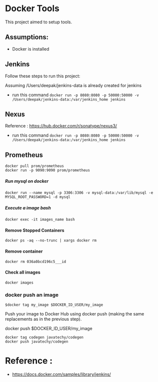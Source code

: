 # Docker Tools
This project aimed to setup tools.

Assumptions:
-----------------------------
 * Docker is installed

Jenkins
-----------------------------
Follow these steps to run this project:


Assuming /Users/deepak/jenkins-data is already created for jenkins
 * run this command `docker run -p 8080:8080 -p 50000:50000 -v /Users/deepak/jenkins-data:/var/jenkins_home jenkins`

Nexus
-----------------------------

Reference : https://hub.docker.com/r/sonatype/nexus3/
 * run this command `docker run -p 8080:8080 -p 50000:50000 -v /Users/deepak/jenkins-data:/var/jenkins_home jenkins`

Prometheus
------------------

```
docker pull prom/prometheus
docker run -p 9090:9090 prom/prometheus
```

##### Run mysql on docker

```
docker run --name mysql -p 3306:3306 -v mysql-data:/var/lib/mysql -e MYSQL_ROOT_PASSWORD=1 -d mysql
```
##### Execute a image bash

```
docker exec -it images_name bash
```

#### Remove Stopped Containers

```
docker ps -aq --no-trunc | xargs docker rm
```

#### Remove container

```
docker rm 036a0bcd196c5___id
```

#### Check all images

```
docker images
```

### docker push an image

```
$docker tag my_image $DOCKER_ID_USER/my_image
```

Push your image to Docker Hub using docker push (making the same replacements as in the previous step).

docker push $DOCKER_ID_USER/my_image
 
```
docker tag codegen javatechy/codegen
docker push javatechy/codegen
```


# Reference : 

* https://docs.docker.com/samples/library/jenkins/

